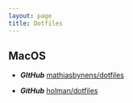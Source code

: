 ```yaml
---
layout: page
title: Dotfiles
---
```


## MacOS

* ***GItHub*** [mathiasbynens/dotfiles ](https://github.com/mathiasbynens/dotfiles/blob/master/.macos)

* ***GitHub*** [holman/dotfiles](https://github.com/holman/dotfiles)
